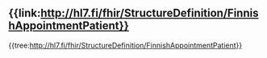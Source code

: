 ## {{link:http://hl7.fi/fhir/StructureDefinition/FinnishAppointmentPatient}}
{{tree:http://hl7.fi/fhir/StructureDefinition/FinnishAppointmentPatient}}